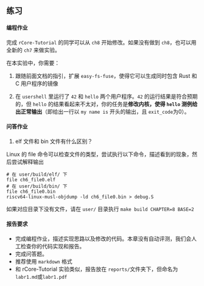 ## 练习

#### 编程作业

完成 `rCore-Tutorial` 的同学可以从 `ch8` 开始修改。如果没有做到 `ch8`，也可以用全新的 `ch7` 来做实验。

在本实验中，你需要：

1. 跟随前面文档的指引，扩展 `easy-fs-fuse`，使得它可以生成同时包含 Rust 和 C 用户程序的镜像

2. 在 `usershell` 里运行了 `42` 和 `hello` 两个用户程序。`42` 的运行结果是符合预期的，但 `hello` 的结果看起来不太对，你的任务是**修改内核，使得 `hello` 测例给出正常输出**（即给出一行以 `my name is` 开头的输出，且 `exit_code`为0）。

#### 问答作业

1. elf 文件和 bin 文件有什么区别？

Linux 的 file 命令可以检查文件的类型，尝试执行以下命令，描述看到的现象，然后尝试解释输出

```
# 在 user/build/elf/ 下
file ch6_file0.elf
# 在 user/build/bin/ 下
file ch6_file0.bin
riscv64-linux-musl-objdump -ld ch6_file0.bin > debug.S
```

如果对应目录下没有文件，请在 `user/` 目录执行 `make build CHAPTER=8 BASE=2`

#### 报告要求

- 完成编程作业，描述实现思路以及修改的代码。本章没有自动评测，我们会人工检查你的代码实现和报告。
- 完成问答题。
- 推荐使用 `markdown` 格式
- 和 rCore-Tutorial 实验类似，报告放在 `reports/`文件夹下，但命名为 `labr1.md`或`labr1.pdf`

